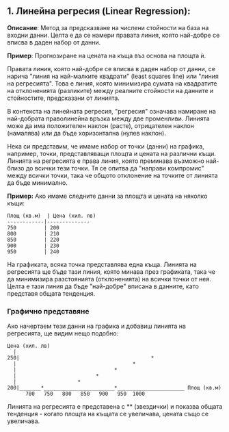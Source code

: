 ## 1. **Линейна регресия (Linear Regression)**:

**Описание**: Метод за предсказване на числени стойности на база на входни данни. Целта е да се намери правата линия, която най-добре се вписва в даден набор от данни.

**Пример**: Прогнозиране на цената на къща въз основа на площта ѝ.

Правата линия, която най-добре се вписва в даден набор от данни, се нарича "линия на най-малките квадрати" (least squares line) или "линия на регресията". Това е линия, която минимизира сумата на квадратите на отклоненията (разликите) между реалните стойности на данните и стойностите, предсказани от линията.

В контекста на линейната регресия, "регресия" означава намиране на най-добрата праволинейна връзка между две променливи. Линията може да има положителен наклон (расте), отрицателен наклон (намалява) или да бъде хоризонтална (нулев наклон).

Нека си представим, че имаме набор от точки (данни) на графика, например, точки, представляващи площта и цената на различни къщи. Линията на регресията е права линия, която преминава възможно най-близо до всички тези точки. Тя се опитва да "направи компромис" между всички точки, така че общото отклонение на точките от линията да бъде минимално.

**Пример:**
Ако имаме следните данни за площта и цената на няколко къщи:
```
Площ (кв.м)  | Цена (хил. лв)
------------|--------------
750         | 200
800         | 210
850         | 220
900         | 230
950         | 240
```

На графиката, всяка точка представлява една къща. Линията на регресията ще бъде тази линия, която минава през графиката, така че да минимизира разстоянията (отклоненията) на всички точки от нея. Целта е тази линия да бъде "най-добре" вписана в данните, като представя общата тенденция.

### Графично представяне

Ако начертаем тези данни на графика и добавиш линията на регресията, ще видим нещо подобно:

```
Цена (хил. лв)
  |
250|                                           *
  |                                      *
  |                                *
  |                          *
  |                    *
200|_______*_______________________*______________________ Площ (кв.м)
      700   750   800   850   900   950  1000
```

Линията на регресията е представена с ** (звездички) и показва общата тенденция - когато площта на къщата се увеличава, цената също се увеличава.